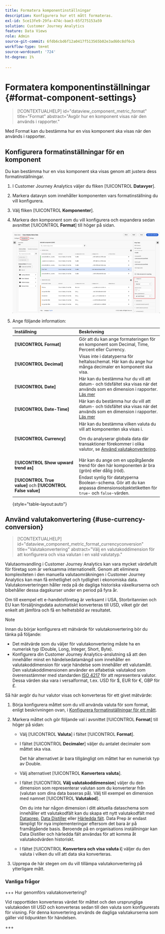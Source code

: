 ```yaml
---
title: Formatera komponentinställningar
description: Konfigurera hur ett mått formateras.
exl-id: 5ce13fe9-29fa-474c-bae3-65f275153a59
solution: Customer Journey Analytics
feature: Data Views
role: Admin
source-git-commit: 6fdb6cbd6f12a0417f513565b02e3ad60c8df6cb
workflow-type: tm+mt
source-wordcount: '724'
ht-degree: 1%

---
```


# Formatera komponentinställningar {#format-component-settings}

<!-- markdownlint-disable MD034 -->

>[!CONTEXTUALHELP]
>id="dataview_component_metric_format"
>title="Format"
>abstract="Avgör hur en komponent visas när den används i rapporter."

<!-- markdownlint-enable MD034 -->


Med Format kan du bestämma hur en viss komponent ska visas när den används i rapporter.

## Konfigurera formatinställningar för en komponent

Du kan bestämma hur en viss komponent ska visas genom att justera dess formatinställningar.

1. I Customer Journey Analytics väljer du fliken [!UICONTROL **Datavyer**].

1. Markera datavyn som innehåller komponenten vars formatinställning du vill konfigurera.

1. Välj fliken [!UICONTROL **Komponenter**].

1. Markera den komponent som du vill konfigurera och expandera sedan avsnittet [!UICONTROL **Format**] till höger på sidan.

   ![Formatinställningar](../assets/format-settings.png)

1. Ange följande information:

   | Inställning | Beskrivning |
   | --- | --- |
   | **[!UICONTROL Format]** | Gör att du kan ange formateringen för en komponent som Decimal, Time, Percent eller Currency. |
   | **[!UICONTROL Decimal]** | Visas inte i datatyperna för heltalsschemat. Här kan du ange hur många decimaler en komponent ska visa. |
   | **[!UICONTROL Date]** | Här kan du bestämma hur du vill att datum- och tidsfältet ska visas när det används som en dimension i rapporter. [Läs mer](../../use-cases/data-views/data-views-usecases.md#date-and-date-time-use-cases) |
   | **[!UICONTROL Date-Time]** | Här kan du bestämma hur du vill att datum- och tidsfältet ska visas när det används som en dimension i rapporter. [Läs mer](../../use-cases/data-views/data-views-usecases.md#date-and-date-time-use-cases) |
   | **[!UICONTROL Currency]** | Här kan du bestämma vilken valuta du vill att komponenten ska visas i. <p>Om du analyserar globala data där transaktioner förekommer i olika valutor, se [Använd valutakonvertering](#use-currency-conversion).</p> |
   | **[!UICONTROL Show upward trend as]** | Här kan du ange om en uppåtgående trend för den här komponenten är bra (grön) eller dålig (röd). |
   | **[!UICONTROL True value]** och **[!UICONTROL False value]** | Endast synlig för datatyperna Boolean-schema. Gör att du kan anpassa dimensionsobjektetiketten för `true`- och `false`-värden. |

   {style="table-layout:auto"}

## Använd valutakonvertering {#use-currency-conversion}

<!-- markdownlint-disable MD034 -->

>[!CONTEXTUALHELP]
>id="dataview_component_metric_format_currencyconversion"
>title="Valutakonvertering"
>abstract="Välj en valutakoddimension för att konfigurera och visa valutan i en vald valutatyp."

<!-- markdownlint-enable MD034 -->

Valutaomvandling i Customer Journey Analytics kan vara mycket värdefullt för företag som är verksamma internationellt. Genom att eliminera komplexiteten i den manuella valutaomräkningen i Customer Journey Analytics kan man få enhetlighet och tydlighet i ekonomiska data. Valutakonverteringen håller reda på de dagliga historiska växelkurserna och bibehåller dessa dagskurser under en period på fyra år.

Om till exempel ett e-handelsföretag är verksamt i USA, Storbritannien och EU kan försäljningsdata automatiskt konverteras till USD, vilket gör det enkelt att jämföra och få en helhetsbild av resultatet.

>[!NOTE]
>
>Innan du börjar konfigurera ett mätvärde för valutakonvertering bör du tänka på följande:
>
>* Det mätvärde som du väljer för valutakonvertering måste ha en numerisk typ (Double, Long, Integer, Short, Byte).
>* Konfigurera din Customer Journey Analytics-anslutning så att den innehåller minst en händelsedatamängd som innehåller en valutakoddimension för varje händelse som innehåller ett valutamått. Den valutakoddimensionen använder en alfabetisk valutakod som överensstämmer med standarden [ISO 4217](https://www.iso.org/iso-4217-currency-codes.html) för att representera valutor. Dessa värden ska vara i versalformat, t.ex. USD för $, EUR för €, GBP för £.

Så här avgör du hur valutor visas och konverteras för ett givet mätvärde:

1. Börja konfigurera måttet som du vill använda valuta för som format, enligt beskrivningen ovan, i [Konfigurera formatinställningar för ett mått](#configure-format-settings-for-a-metric).

1. Markera måttet och gör följande val i avsnittet [!UICONTROL **Format**] till höger på sidan:

   * Välj [!UICONTROL **Valuta**] i fältet [!UICONTROL **Format**].

   * I fältet [!UICONTROL **Decimaler**] väljer du antalet decimaler som måttet ska visa.

     Det här alternativet är bara tillgängligt om måttet har en numerisk typ av Double.

   * Välj alternativet [!UICONTROL **Konvertera valuta**].

   * I fältet [!UICONTROL **Välj valutakoddimension**] väljer du den dimension som representerar valutan som du konverterar från (valutan som dina data baseras på). Välj till exempel en dimension med namnet [!UICONTROL **Valutakod**].

     Om du inte har någon dimension i ditt aktuella dataschema som innehåller ett valutakodfält kan du skapa ett nytt valutakodfält med [Dataprep](https://experienceleague.adobe.com/docs/experience-platform/data-prep/home.html), [Data Distiller](https://experienceleague.adobe.com/docs/experience-platform/query/data-distiller/overview.html) eller [Härledda fält](/help/data-views/derived-fields/derived-fields.md). Data Prep är endast lämpligt för nya implementeringar eftersom det bara är på framåtgående basis. Beroende på en organisations inställningar kan Data Distiller och härledda fält användas för att komma åt valutakodvärden historiskt.

   * I fältet [!UICONTROL **Konvertera och visa valuta i**] väljer du den valuta i vilken du vill att data ska konverteras.

1. Upprepa de här stegen om du vill tillämpa valutakonvertering på ytterligare mått.



### Vanliga frågor

+++ Hur genomförs valutakonvertering?

Vid rapporttiden konverteras värdet för måttet och den ursprungliga valutakoden till USD och konverteras sedan till den valuta som konfigurerats för visning. För denna konvertering används de dagliga valutakurserna som gäller vid tidpunkten för händelsen.

+++

